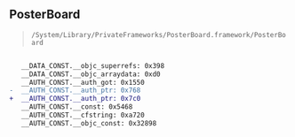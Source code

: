 ## PosterBoard

> `/System/Library/PrivateFrameworks/PosterBoard.framework/PosterBoard`

```diff

   __DATA_CONST.__objc_superrefs: 0x398
   __DATA_CONST.__objc_arraydata: 0xd0
   __AUTH_CONST.__auth_got: 0x1550
-  __AUTH_CONST.__auth_ptr: 0x768
+  __AUTH_CONST.__auth_ptr: 0x7c0
   __AUTH_CONST.__const: 0x5468
   __AUTH_CONST.__cfstring: 0xa720
   __AUTH_CONST.__objc_const: 0x32898

```
